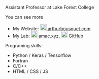 Assistant Professor at Lake Forest College

You can see more

* My Website: <a href='https://arthurbousquet.com'><img width='20' height='20' src='https://www.arthurbousquet.com/img/apple-touch-icon.png' alt='my banner'> arthurbousquet.com</a>
* My Lab: <a href='https://amac.xyz'><img width='20' height='20' src='https://www.amac.xyz/images/apple-touch-icon.png' alt='my banner'> amac.xyz</a>, <a href='https://github.com/amac-lfc/'><img width='20' height='20' src='https://www.amac.xyz/images/GitHub-Mark-64px.png' alt='my banner'> GitHub</a>
  
 Programing skills:
  * Python / Keras / Tensorflow
  * Fortran
  * C/C++
  * HTML / CSS / JS
 
